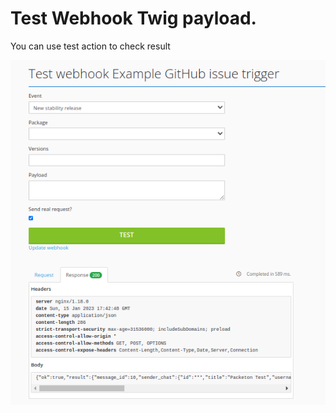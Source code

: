 # Test Webhook Twig payload.

You can use test action to check result

[![Test](../img/wh-test.png)](../img/wh-test.png)
